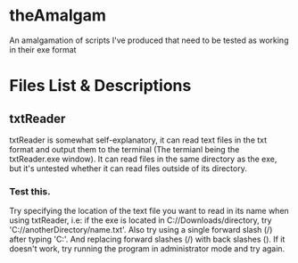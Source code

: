 # theAmalgam
An amalgamation of scripts I've produced that need to be tested as working in their exe format


# Files List & Descriptions
## txtReader
txtReader is somewhat self-explanatory, it can read text files in the txt format and output them to the terminal (The termianl being the txtReader.exe window).
It can read files in the same directory as the exe, but it's untested whether it can read files outside of its directory.

### Test this.
Try specifying the location of the text file you want to read in its name when using txtReader, i.e: if the exe is located in C://Downloads/directory, try 'C://anotherDirectory/name.txt'.
Also try using a single forward slash (/) after typing 'C:'.
And replacing forward slashes (/) with back slashes (\).
If it doesn't work, try running the program in administrator mode and try again.
